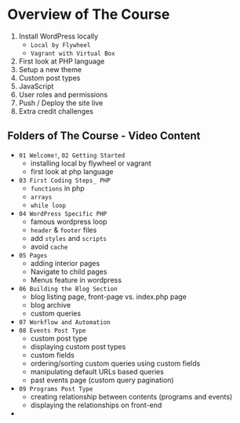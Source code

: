 # Overview of The Course

1. Install WordPress locally
   - `Local by Flywheel`
   - `Vagrant with Virtual Box`
2. First look at PHP language
3. Setup a new theme
4. Custom post types
5. JavaScript
6. User roles and permissions
7. Push / Deploy the site live
8. Extra credit challenges

## Folders of The Course - Video Content
- `01 Welcome!`, `02 Getting Started`
  - installing local by flywheel or vagrant
  - first look at php language
- `03 First Coding Steps_ PHP`
  - `functions` in php
  - `arrays`
  - `while loop`
- `04 WordPress Specific PHP`
  - famous wordpress loop
  - `header` & `footer` files
  - add `styles` and `scripts`
  - avoid `cache`
- `05 Pages`
  - adding interior pages
  - Navigate to child pages
  - Menus feature in wordpress
- `06 Building the Blog Section`
  - blog listing page, front-page vs. index.php page
  - blog archive
  - custom queries
- `07 Workflow and Automation`
- `08 Events Post Type`
  - custom post type
  - displaying custom post types
  - custom fields
  - ordering/sorting custom queries using custom fields
  - manipulating default URLs based queries
  - past events page (custom query pagination)
- `09 Programs Post Type`
  - creating relationship between contents (programs and events)
  - displaying the relationships on front-end
-